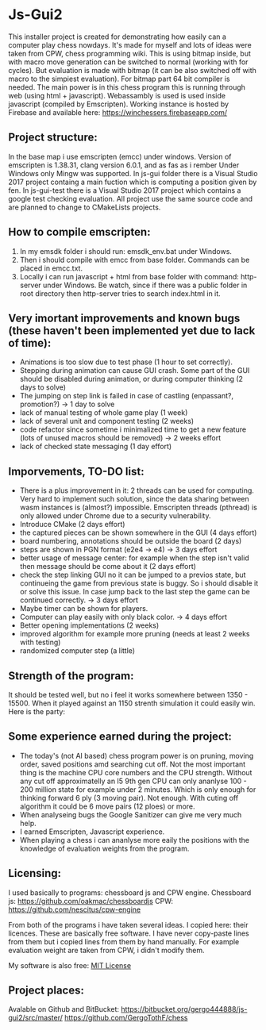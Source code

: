 ﻿# Js-Gui2

This installer project is created for demonstrating how easily can a computer play chess nowdays. 
It's made for myself and lots of ideas were taken from CPW, chess programming wiki. 
This is using bitmap inside, but with macro move generation can be switched to normal (working with for cycles). 
But evaluation is made with bitmap (it can be also switched off with macro to the simpiest evaluation).
For bitmap part 64 bit compiler is needed.
The main power is in this chess program this is running through web (using html + javascript). 
Webassambly is used is used inside javascript (compiled by Emscripten). 
Working instance is hosted by Firebase and available here: https://winchessers.firebaseapp.com/

## Project structure: 
In the base map i use emscripten (emcc) under windows. Version of emscripten is 1.38.31, clang version 6.0.1, 
and as fas as i rember Under Windows only Mingw was supported. 
In js-gui folder there is a Visual Studio 2017 project containg a main fuction which is computing a position given by fen. 
In js-gui-test there is a Visual Studio 2017 project which contains a google test checking evaluation. 
All project use the same source code and are planned to change to CMakeLists projects. 

## How to compile emscripten:
1. In my emsdk folder i should run: emsdk_env.bat under Windows.
2. Then i should compile with emcc from base folder. Commands can be placed in emcc.txt.
3. Locally i can run javascript + html from base folder with command: http-server under Windows. 
   Be watch, since if there was a public folder in root directory then http-server tries to search index.html in it. 

## Very imortant improvements and known bugs (these haven't been implemented yet due to lack of time):
- Animations is too slow due to test phase (1 hour to set correctly). 
- Stepping during animation can cause GUI crash. Some part of the GUI should be disabled during animation, or during computer thinking (2 days to solve)
- The jumping on step link is failed in case of castling (enpassant?, promotion?) -> 1 day to solve
- lack of manual testing of whole game play (1 week)
- lack of several unit and component testing (2 weeks)
- code refactor since sometime i minimalized time to get a new feature (lots of unused macros should be removed) -> 2 weeks effort
- lack of checked state messaging (1 day effort)

## Imporvements, TO-DO list:
- There is a plus improvement in it: 2 threads can be used for computing. Very hard to implement such solution, 
  since the data sharing between wasm instances is (almost?) impossible.
  Emscripten threads (pthread) is only allowed under Chrome due to a security vulnerability.
- Introduce CMake (2 days effort)
- the captured pieces can be shown somewhere in the GUI (4 days effort)
- board numbering, annotations should be outside the board (2 days)
- steps are shown in PGN format (e2e4 -> e4) -> 3 days effort
- better usage of message center: for example when the step isn't valid then message should be come about it (2 days effort)
- check the step linking GUI no it can be jumped to a previos state, but continueing the game from previous state is buggy.
  So i should disable it or solve this issue. In case jump back to the last step the game can be continued correctly. -> 3 days effort
- Maybe timer can be shown for players.
- Computer can play easily with only black color. -> 4 days effort
- Better opening implementations (2 weeks)   
- improved algorithm for example more pruning (needs at least 2 weeks with testing)
- randomized computer step (a little)
  
## Strength of the program:
It should be tested well, but no i feel it works somewhere between 1350 - 15500.
When it played against an 1150 strenth simulation it could easily win. Here is the party:

## Some experience earned during the project:
- The today's (not AI based) chess program power is on pruning, moving order, saved positions amd searching cut off.
  Not the most important thing is the machine CPU core numbers and the CPU strength.
  Without any cut off approximatelly an I5 9th gen CPU can only ananlyse 100 - 200 million state for example under 2 minutes.
  Which is only enough for thinking forward 6 ply (3 moving pair). Not enough. With cuting off algorithm it could be 6 move pairs (12 ploes) or more.
- When analyseing bugs the Google Sanitizer can give me very much help.
- I earned Emscripten, Javascript experience.
- When playing a chess i can ananlyse more eaily the positions with the knowledge of evaluation weights from the program.

## Licensing:
I used basically to programs: chessboard js and CPW engine. 
Chessboard js: https://github.com/oakmac/chessboardjs 
CPW: https://github.com/nescitus/cpw-engine

From both of the programs i have taken several ideas.
I copied here: their licences. These are basically free software.
I have never copy-paste lines from them but i copied lines from them by hand manually.
For example evaluation weight are taken from CPW, i didn't modify them.

My software is also free: [MIT License](LICENSE.md)

## Project places: 
Avalable on Github and BitBucket:
https://bitbucket.org/gergo444888/js-gui2/src/master/
https://github.com/GergoTothF/chess
